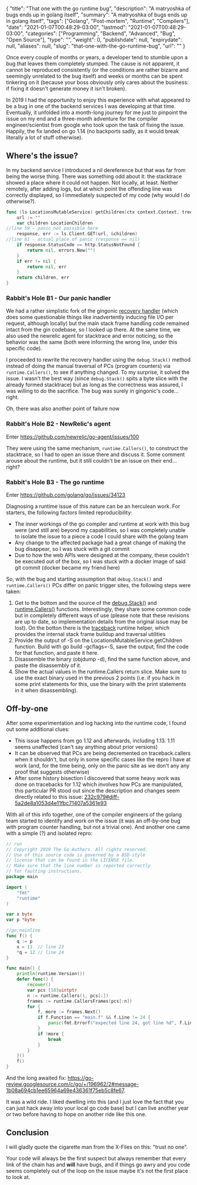 {
    "title": "That one with the go runtime bug",
    "description": "A matryoshka of bugs ends up in golang itself",
    "summary": "A matryoshka of bugs ends up in golang itself",
    "tags": ["Golang", "Post-mortem", "Runtime", "Compilers"],
    "date": "2021-01-07T00:48:29-03:00",
    "lastmod": "2021-01-07T00:48:29-03:00",
    "categories": ["Programming", "Backend", "Advanced", "Bug", "Open Source"],
    "type": "",
    "weight": 0,
    "publishdate": null,
    "expirydate": null,
    "aliases": null,
    "slug": "that-one-with-the-go-runtime-bug",
    "url": ""
}

Once every couple of months or years, a developer tend to stumble upon a bug that leaves them completely stumped. The cause is not apparent, it cannot be reproduced consistently (or the conditions are rather bizarre and seemingly unrelated to the bug itself) and weeks or months can be spent tinkering on it (because your boss obviously only cares about the business: if fixing it doesn't generate money it isn't broken).

In 2019 I had the opportunity to enjoy this experience with what appeared to be a bug in one of the backend services I was developing at that time. Eventually, it unfolded into a month-long journey for me just to pinpoint the issue on my end and a three-month adventure for the compiler engineer/scientist from google who took upon the task of fixing the issue. Happily, the fix landed on go 1.14 (no backports sadly, as it would break literally a lot of stuff otherwise).

## Where's the issue? 
In my backend service I introduced a nil dereference but that was far from being the worse thing. There was something odd about it: the stacktrace showed a place where it could not happen. Not locally, at least. Neither remotely, after adding logs, but at which point the offending line was correctly displayed, so I immediately suspected of my code (why would I do otherwise?).

```go
func (ls LocationsMutableService) getChildren(ctx context.Context, tree string, loc string) (LocationChildren, error) {
	url := ""
	var children LocationChildren
//line 59 - panic not possible here
	response, err := ls.Client.GET(url, &children)
//line 61 - actual place of panic (response == nil)
	if response.StatusCode == http.StatusNotFound { 
		return nil, errors.New("")
	}
	if err != nil {
		return nil, err
	}
	return children, err
}
```

### Rabbit's Hole B1 - Our panic handler 
We had a rather simplistic fork of the gingonic [recovery handler](https://github.com/gin-gonic/gin/blob/master/recovery.go) (which does some questionable things like inadvertently inducing file I/O per request, although locally) but the main stack frame handling code remained intact from the gin codebase, so I looked up there. At the same time, we also used the newrelic agent for stacktrace and error noticing, so the behavior was the same (both were informing the wrong line, under this specific code).

I proceeded to rewrite the recovery handler using the `debug.Stack()` method instead of doing the manual traversal of PCs (program counters) via `runtime.Callers()`, to see if anything changed. To my surprise, it solved the issue. I wasn't the best way (since `debug.Stack()` spits a byte slice with the already formed stacktrace) but as long as the correctness was assured, I was willing to do the sacrifice. The bug was surely in gingonic's code... right.

Oh, there was also another point of failure now

### Rabbit's Hole B2 - NewRelic's agent 
Enter https://github.com/newrelic/go-agent/issues/100

They were using the same mechanism, `runtime.Callers()`, to construct the stacktrace, so I had to open an issue there and discuss it. Some comment arouse about the runtime, but it still couldn't be an issue on their end... right?

### Rabbit's Hole B3 - The go runtime 
Enter https://github.com/golang/go/issues/34123

Diagnosing a runtime issue of this nature can be an herculean work. For starters, the following factors limited reproducibility:
* The inner workings of the go compiler and runtime at work with this bug were (and still are) beyond my capabilities, so I was completely unable to isolate the issue to a piece a code I could share with the golang team
* Any change to the affected package had a great change of making the bug disappear, so I was stuck with a git commit
* Due to how the web APIs were designed at the company, these couldn't be executed out of the box, so I was stuck with a docker image of said git commit (docker became my friend here)

So, with the bug and starting assumption that `debug.Stack()` and `runtime.Callers()` PCs differ on panic trigger sites, the following steps were taken:
1. Get to the bottom and the source of the [debug.Stack()](https://github.com/golang/go/blob/38c2c12bc1b3da40e1b33cac9268b7df9fa49a7e/src/runtime/mprof.go#L813-L828) and [runtime.Callers()](https://github.com/golang/go/blob/6b37b15d9520f9fa2b819e66a37fac4b2d08da78/src/runtime/traceback.go#L799-L801) functions. Interestingly, they share some common code but in completely different ways of use (please note that these revisions are up to date, so implementation details from the original issue may be lost). On the botton there is the [traceback](https://github.com/golang/go/blob/6b37b15d9520f9fa2b819e66a37fac4b2d08da78/src/runtime/traceback.go#L794-L803) runtime helper, which provides the internal stack frame buildup and traversal utilities
2. Provide the output of -S on the LocationsMutableService.getChildren function. Build with go build -gcflags=-S, save the output, find the code for that function, and paste it here.
3. Disassemble the binary (objdump -d), find the same function above, and paste the disassembly of it.
4. Show the actual values in the runtime.Callers return slice. Make sure to use the exact binary used in the previous 2 points (i.e. if you hack in some print statements for this, use the binary with the print statements in it when disassembling).

## Off-by-one 
After some experimentation and log hacking into the runtime code, I found out some additional clues:
* This issue happens from go 1.12 and afterwards, including 1.13. 1.11 seems unaffected (can't say anything about prior versions)
* It can be observed that PCs are being decremented on traceback.callers when it shouldn't, but only in some specific cases like the repro I have at work (and, for the time being, only on the panic site as we don't any any proof that suggests otherwise)
* After some history bisection I discovered that some heavy work was done on tracebacks for 1.12 which involves how PCs are manipulated, this particular PR stood out since the description and changes seem directly related to this issue: [232c979#diff-5a2de8a1053d4e11fbc71407a5361e93](https://github.com/golang/go/commit/232c9793092115870a430ef3c9ef9ae04f9e25c9#diff-5a2de8a1053d4e11fbc71407a5361e93)

With all of this info together, one of the compiler engineers of the golang team started to identify and work on the issue (it was an off-by-one bug with program counter handling, but not a trivial one). And another one came with a simple (?) and isolated repro:

```go
// run
// Copyright 2019 The Go Authors. All rights reserved.
// Use of this source code is governed by a BSD-style
// license that can be found in the LICENSE file.
// Make sure that the line number is reported correctly
// for faulting instructions.
package main

import (
	"fmt"
	"runtime"
)

var x byte
var p *byte

//go:noinline
func f() {
	q := p
	x = 11  // line 23
	*q = 12 // line 24
}

func main() {
	println(runtime.Version())
	defer func() {
		recover()
		var pcs [10]uintptr
		n := runtime.Callers(1, pcs[:])
		frames := runtime.CallersFrames(pcs[:n])
		for {
			f, more := frames.Next()
			if f.Function == "main.f" && f.Line != 24 {
				panic(fmt.Errorf("expected line 24, got line %d", f.Line))
			}
			if !more {
				break
			}
		}
	}()
	f()
}

```

And the long awaited fix: https://go-review.googlesource.com/c/go/+/196962/2#message-1b08a694cb1ee65964a69e436361f75eb5c8fe67.

It was a wild ride. I liked dwelling into this (and I just love the fact that you can just hack away into your local go code base) but I can live another year or two before having to hope on another ride like this one.

## Conclusion 
I will gladly quote the cigarette man from the X-Files on this: "trust no one".

Your code will always be the first suspect but always remember that every link of the chain has and __will__ have bugs, and if things go awry and you code seems completely out of the loop on the issue maybe it's not the first place to look at.
